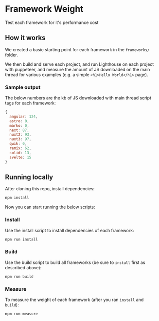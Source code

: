 # Framework Weight

Test each framework for it's performance cost

## How it works

We created a basic starting point for each framework in the `frameworks/` folder.

We then build and serve each project, and run Lighthouse on each project with puppeteer, and measure the amount of JS downloaded on the main thread for various examples (e.g. a simple `<h1>Hello World</h1>` page).

### Sample output

The below numbers are the kb of JS downloaded with main thread script tags for each framework:

```js
{
  angular: 124,
  astro: 0,
  marko: 0,
  next: 87,
  nuxt2: 93,
  nuxt3: 97,
  qwik: 0,
  remix: 62,
  solid: 13,
  svelte: 15
}
```

## Running locally

After cloning this repo, install dependencies:

```sh
npm install
```

Now you can start running the below scripts:

### Install

Use the install script to install dependencies of each framework:

```sh
npm run install
```

### Build

Use the build script to build all frameworks (be sure to `install` first as described above):

```sh
npm run build
```

### Measure

To measure the weight of each framework (after you ran `install` and `build`):

```sh
npm run measure
```
